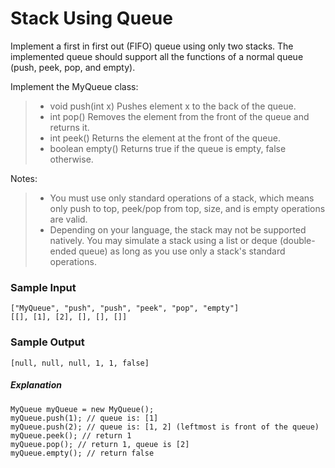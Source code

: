 ﻿#   Stack Using Queue

Implement a first in first out (FIFO) queue using only two stacks. The implemented queue should support all the functions of a normal queue (push, peek, pop, and empty).

Implement the MyQueue class:

> * void push(int x) Pushes element x to the back of the queue.
> * int pop() Removes the element from the front of the queue and returns it.
> * int peek() Returns the element at the front of the queue.
> * boolean empty() Returns true if the queue is empty, false otherwise.

Notes:

> * You must use only standard operations of a stack, which means only push to top, peek/pop from top, size, and is empty operations are valid.
> * Depending on your language, the stack may not be supported natively. You may simulate a stack using a list or deque (double-ended queue) as long as you use only a stack's standard operations.

### Sample Input
```   
["MyQueue", "push", "push", "peek", "pop", "empty"]
[[], [1], [2], [], [], []]
```

### Sample Output
```
[null, null, null, 1, 1, false]
```


##### Explanation
```
MyQueue myQueue = new MyQueue();
myQueue.push(1); // queue is: [1]
myQueue.push(2); // queue is: [1, 2] (leftmost is front of the queue)
myQueue.peek(); // return 1
myQueue.pop(); // return 1, queue is [2]
myQueue.empty(); // return false

```




